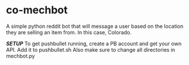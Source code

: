 # co-mechbot
A simple python reddit bot that will message a user based on the location they are selling an item from. In this case, Colorado.


***SETUP***
To get pushbullet running, create a PB account and get your own API. Add it to pushbullet.sh
Also make sure to change all directories in mechbot.py
